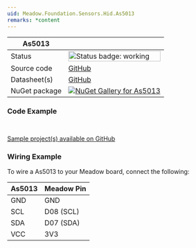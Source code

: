 ```yaml
---
uid: Meadow.Foundation.Sensors.Hid.As5013
remarks: *content
---
```


| As5013 | |
|--------|--------|
| Status | <img src="https://img.shields.io/badge/Working-brightgreen" style="width: auto; height: -webkit-fill-available;" alt="Status badge: working" /> |
| Source code | [GitHub](https://github.com/WildernessLabs/Meadow.Foundation/tree/main/Source/Meadow.Foundation.Peripherals/Sensors.Hid.As5013) |
| Datasheet(s) | [GitHub](https://github.com/WildernessLabs/Meadow.Foundation/tree/main/Source/Meadow.Foundation.Peripherals/Sensors.Hid.As5013/Datasheet) |
| NuGet package | <a href="https://www.nuget.org/packages/Meadow.Foundation.Sensors.Hid.As5013/" target="_blank"><img src="https://img.shields.io/nuget/v/Meadow.Foundation.Sensors.Hid.As5013.svg?label=Meadow.Foundation.Sensors.Hid.As5013" alt="NuGet Gallery for As5013" /></a> |

### Code Example

```csharp



```

[Sample project(s) available on GitHub](https://github.com/WildernessLabs/Meadow.Foundation/tree/main/Source/Meadow.Foundation.Peripherals/Sensors.Hid.As5013/Samples/As5013_Sample)

### Wiring Example

To wire a As5013 to your Meadow board, connect the following:

| As5013  | Meadow Pin  |
|---------|-------------|
| GND     | GND         |
| SCL     | D08 (SCL)   |
| SDA     | D07 (SDA)   |
| VCC     | 3V3         |
